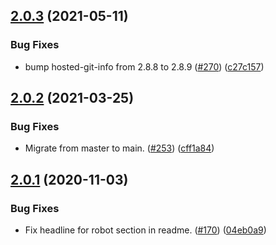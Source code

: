 ## [2.0.3](https://github.com/thenativeweb/xprod/compare/2.0.2...2.0.3) (2021-05-11)


### Bug Fixes

* bump hosted-git-info from 2.8.8 to 2.8.9 ([#270](https://github.com/thenativeweb/xprod/issues/270)) ([c27c157](https://github.com/thenativeweb/xprod/commit/c27c1570e64008e101d7d273339cbe2abefe4ccf))

## [2.0.2](https://github.com/thenativeweb/xprod/compare/2.0.1...2.0.2) (2021-03-25)


### Bug Fixes

* Migrate from master to main. ([#253](https://github.com/thenativeweb/xprod/issues/253)) ([cff1a84](https://github.com/thenativeweb/xprod/commit/cff1a84c21509b09bd85397e1803c8486dc0d222))

## [2.0.1](https://github.com/thenativeweb/xprod/compare/2.0.0...2.0.1) (2020-11-03)


### Bug Fixes

* Fix headline for robot section in readme. ([#170](https://github.com/thenativeweb/xprod/issues/170)) ([04eb0a9](https://github.com/thenativeweb/xprod/commit/04eb0a90bcbcdd43cbc4f0f839e80e245d517b87))
